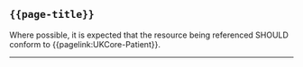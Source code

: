 ## `{{page-title}}`

Where possible, it is expected that the resource being referenced SHOULD conform to  {{pagelink:UKCore-Patient}}.

---